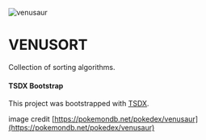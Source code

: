 ![venusaur](https://img.pokemondb.net/artwork/large/venusaur.jpg)
# VENUSORT
Collection of sorting algorithms.

#### TSDX Bootstrap

This project was bootstrapped with [TSDX](https://github.com/jaredpalmer/tsdx).

image credit [https://pokemondb.net/pokedex/venusaur](https://pokemondb.net/pokedex/venusaur)
